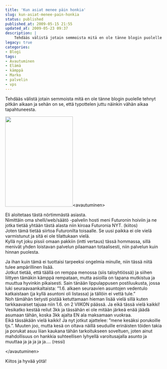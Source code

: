 ```yaml
---
title: 'Kun asiat menee päin honkia'
slug: kun-asiat-menee-pain-honkia
status: published
published_at: 2009-05-15 21:55
updated_at: 2009-05-23 09:37
description: |
    Tehdääs välistä jotain semmoista mitä en ole tänne blogin puolelle tehnyt pitkän aikaan ja sehän on se, että typottelen juttu näinkin vähän aikaa tapahtuneesta. <avautuminen> Eli aloitetaas tästä nörtimmästä asiasta. Nimittäin oma shelli/web/säätö -palvelin hosti meni Futuronin hoiviin ja ne jotka tietää yhtään tästä alasta niin kiroaa Futuronia NYT. (kiitos) Joten tämä tietää siirtoa Futuronilta… Jatka lukemista Kun asiat menee päin honkia
legacy: true
categories:
- Blogi
tags:
- Avautuminen
- Elämä
- kämppä
- Marko
- palvelin
- vps
---
```


<p>Tehdääs välistä jotain semmoista mitä en ole tänne blogin puolelle tehnyt pitkän aikaan ja sehän on se, että typottelen juttu näinkin vähän aikaa tapahtuneesta.</p>
<p><img loading="lazy" decoding="async" class="alignright" title="Honka" src="http://mediaserver-2.vuodatus.net/g/8609/128692.jpg" alt="" width="216" height="288" />&lt;avautuminen&gt;</p>
<p>Eli aloitetaas tästä nörtimmästä asiasta.<br />
 Nimittäin oma shelli/web/säätö -palvelin hosti meni Futuronin hoiviin ja ne jotka tietää yhtään tästä alasta niin kiroaa Futuronia NYT. (kiitos)<br />
 Joten tämä tietää siirtoa Futuronilta toisaalle. Se uusi paikka ei ole vielä varmistunut ja sitä ei ole tilattukaan vielä. <br />
 Kyllä nyt joku pissii omaan pakkiin (intti vertaus) tässä hommassa, sillä menivät yhden loistavan palvelun pilaamaan totaalisesti, niin palvelun kuin hinnan puolesta.</p>
<p>Ja ihan kuin tämä ei tuottaisi tarpeeksi ongelmia minulle, niin tässä niitä tulee ampärillinen lisää.<br />
 Jotkut tietää, että täällä on remppa menossa (siis taloyhtiössä) ja siihen liittyen tämäkin kämppä rempataan, mutta asioilla on tapana mutkistua ja muuttua hyvinkin pikaisesti. Sain tänään lippulappusen postiluukusta, jossa luki seuraavaankaltaista: &#8221;1.6. alkaen seuraavien asuntojen vedentulo katkaistaan (ja kyllä asuntoni oli listassa) ja tällöin ei vettä tule.&#8221;<br />
 Noh tämähän tietysti pistää ketuttamaan hieman lisää vielä sillä kuten tarkkaavaiset tajuaa niin 1.6. on 2 VIIKON päässä. Ja eikä tässä vielä kaikki! Vesikatko kestää reilut 3kk ja tässähän ei ole mitään järkeä enää jäädä asumaan tähän, koska 3kk ajalta EN ala maksamaan vuokraa.<br />
 Eikä tässäkään vielä kaikki! Ja nyt jotkut ajattelee: &#8221;mene kesäksi porukoille tjs.&#8221;. Muuten joo, mutta kesä on oltava näillä seuduille erinäisten töiden takia ja porukat asuu liian kaukana tähän tarkoitukseen soveltuen, joten ainut mahdollisuus on hankkia suhteellisen lyhyellä varoitusajalla asunto ja muuttaa ja ja ja ja ja&#8230;. (ressi)</p>
<p>&lt;/avautuminen&gt;</p>
<p>Kiitos ja hyvää yötä!</p>
